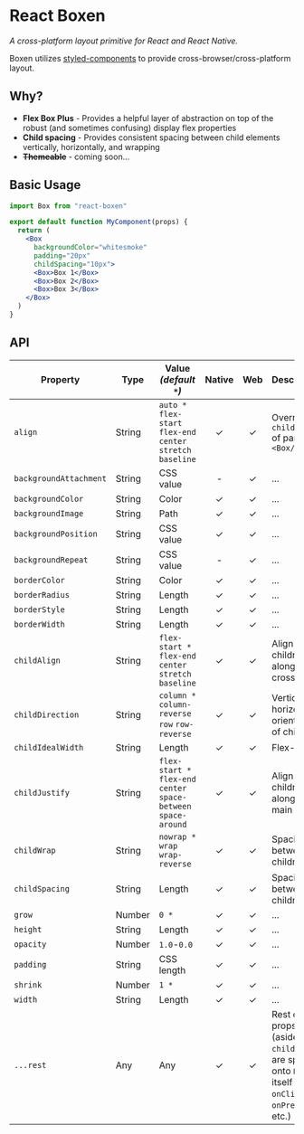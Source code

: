 # React Boxen
_A cross-platform layout primitive for React and React Native._

Boxen utilizes [styled-components](https://styled-components.com) to provide cross-browser/cross-platform layout.

## Why?

- **Flex Box Plus** - Provides a helpful layer of abstraction on top of the robust (and sometimes confusing) display flex properties
- **Child spacing** - Provides consistent spacing between child elements vertically, horizontally, and wrapping
- ~~**Themeable**~~ - coming soon...

## Basic Usage
```jsx
import Box from "react-boxen"

export default function MyComponent(props) {
  return (
    <Box
      backgroundColor="whitesmoke"
      padding="20px"
      childSpacing="10px">
      <Box>Box 1</Box>
      <Box>Box 2</Box>
      <Box>Box 3</Box>      
    </Box>
  )
}
```

## API

Property               | Type   | Value _(default `*`)_                                             | Native  | Web   | Description
---                    | ---    | ---                                                               | :-----: | :---: | ---        
`align`                | String | `auto *` `flex-start` `flex-end` `center` `stretch` `baseline`    |    ✓    |   ✓   | Override `childAlign` of parent `<Box/>`
`backgroundAttachment` | String | CSS value                                                         |    -    |   ✓   | ...
`backgroundColor`      | String | Color                                                             |    ✓    |   ✓   | ...           
`backgroundImage`      | String | Path                                                              |    ✓    |   ✓   | ...        
`backgroundPosition`   | String | CSS value                                                         |    ✓    |   ✓   | ...        
`backgroundRepeat`     | String | CSS value                                                         |    -    |   ✓   | ...        
`borderColor`          | String | Color                                                             |    ✓    |   ✓   | ...        
`borderRadius`         | String | Length                                                            |    ✓    |   ✓   | ...        
`borderStyle`          | String | Length                                                            |    ✓    |   ✓   | ...        
`borderWidth`          | String | Length                                                            |    ✓    |   ✓   | ...        
`childAlign`           | String | `flex-start *` `flex-end` `center` `stretch` `baseline`           |    ✓    |   ✓   | Align children along the cross axis
`childDirection`       | String | `column *` `column-reverse` `row` `row-reverse`                   |    ✓    |   ✓   | Vertical or horizontal orientation of children.
`childIdealWidth`      | String | Length                                                            |    ✓    |   ✓   | Flex-basis
`childJustify`         | String | `flex-start *` `flex-end` `center` `space-between` `space-around` |    ✓    |   ✓   | Align children along the main axis
`childWrap`            | String | `nowrap *` `wrap` `wrap-reverse`                                  |    ✓    |   ✓   | Spacing between children
`childSpacing`         | String | Length                                                            |    ✓    |   ✓   | Spacing between children
`grow`                 | Number | `0 *`                                                             |    ✓    |   ✓   | ...
`height`               | String | Length                                                            |    ✓    |   ✓   | ...
`opacity`              | Number | `1.0`-`0.0`                                                       |    ✓    |   ✓   | ...
`padding`              | String | CSS length                                                        |    ✓    |   ✓   | ...
`shrink`               | Number | `1 *`                                                             |    ✓    |   ✓   | ...
`width`                | String | Length                                                            |    ✓    |   ✓   | ...
`...rest`              | Any    | Any                                                               |    ✓    |   ✓   | Rest of props (aside from `children`) are spread onto `Box` itself (e.g. `onClick`, `onPress`, etc.)
